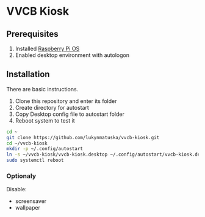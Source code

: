 # VVCB Kiosk

## Prerequisites

1. Installed [Raspberry Pi OS](https://www.raspberrypi.com/software/)
1. Enabled desktop environment with autologon

## Installation

There are basic instructions.

1. Clone this repository and enter its folder
1. Create directory for autostart
1. Copy Desktop config file to autostart folder
1. Reboot system to test it

```sh
cd ~
git clone https://github.com/lukynmatuska/vvcb-kiosk.git 
cd ~/vvcb-kiosk
mkdir -p ~/.config/autostart
ln -s ~/vvcb-kiosk/vvcb-kiosk.desktop ~/.config/autostart/vvcb-kiosk.desktop
sudo systemctl reboot
```

### Optionaly

Disable:

- screensaver
- wallpaper
